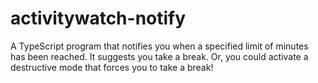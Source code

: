 # activitywatch-notify

A TypeScript program that notifies you when a specified limit of minutes has been reached. It suggests you take a break. Or, you could activate a destructive mode that forces you to take a break!
